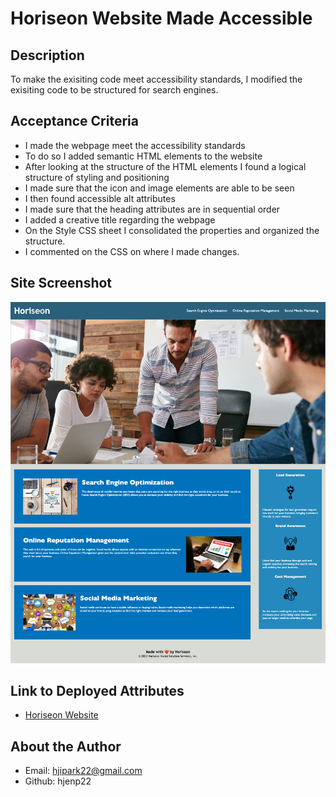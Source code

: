 # Horiseon Website Made Accessible

## Description
To make the exisiting code meet accessibility standards, I modified the exisiting code to be structured for search engines.

## Acceptance Criteria
- I made the webpage meet the accessibility standards
- To do so I added semantic HTML elements to the website
- After looking at the structure of the HTML elements I found a logical structure of styling and positioning 
- I made sure that the icon and image elements are able to be seen
- I then found accessible alt attributes
- I made sure that the heading attributes are in sequential order
- I added a creative title regarding the webpage 
- On the Style CSS sheet I consolidated the properties and organized the structure.
- I commented on the CSS on where I made changes.

## Site Screenshot 
![Alt text](screencapture-127-0-0-1-5500-index-html-2023-10-05-22_54_55.png)
## Link to Deployed Attributes 
- [Horiseon Website](https://hjenp22.github.io/HW01-Horiseon-Website-Made-Accessible/)

## About the Author
- Email: hjipark22@gmail.com
- Github: hjenp22